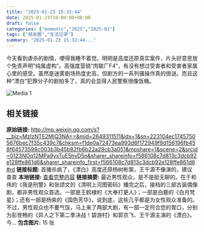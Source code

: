 ```yaml
---
title: "2025-01-23 15:32:44"
date: 2025-01-23T10:00:00+08:00
draft: false
categories: ["moments","2025","2025-01"]
tags: ["朋友圈","生活记录"]
summary: "2025-01-23 15:32:44..."
---
```


今天看到虐杀的剧情，哽得我睡不着觉。明明是高度还原真实案件，片头好意思放个免责声明“纯属虚构”。高强度营销“肉联厂F4”，有没有想过受害者和受害者家属心里的感受。虽然是迷雾剧场热度史高，但剧方的一系列骚操作真的很谜。而且这种“漂白”犯罪分子的剧拍多了，真的会显得人民警察很像饭桶。

![Media 1](/Moments/photos/2025-01-23/202501231532440.jpg)

## 相关链接

**原始链接:** http://mp.weixin.qq.com/s?__biz=MzIzNTE2MjQ3NA==&mid=2649311511&idx=1&sn=223104ec17457505676bec7f35c439c7&chksm=f1de0a72473ea993d6f172949f9d156196fb458f64573599c003b3b45b82fb6b22a28cb3a051&mpshare=1&scene=2&srcid=0123NOq12MPa9yxTuE5hvD5n&sharer_shareinfo=f566108c7d813c3dcb92e128ffe861d6&sharer_shareinfo_first=f566108c7d813c3dcb92e128ffe861d6#rd
**链接标题:** 首播杀疯了，《漂白》高度还原杨树彬案，王千源不像演的，建议查查
**本地链接:** [查看完整内容](/link_content/2025/01/2025-01-23/link_content/)
**链接摘要:** 最近男性观众，是不是挺无聊的。在于和伟的《我是刑警》和张颂文的《清明上河图密码》播完之后，接档的三部古装偶像剧，都非男性观众首选。一部是王鹤棣的《大奉打更人》；一部是白鹿的《白月梵星》；还有一部是杨紫的《国色芳华》，说到底，这些几乎都是为女性观众准备的。不过，男性观众也不要气馁，马上来了两部大剧，有一部一定符合您的胃口，分别为彭昱畅的《异人之下第二季决战！碧游村》和郭京飞、王千源主演的《漂白》。今...
**包含图片:** 15 张

